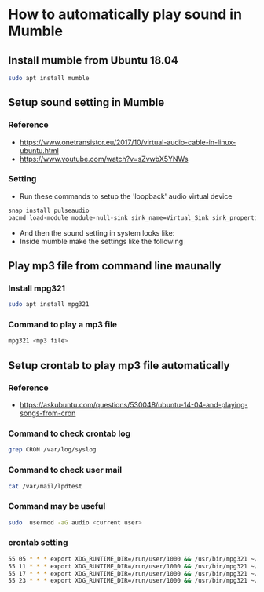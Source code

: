 # How to automatically play sound in Mumble

## Install mumble from Ubuntu 18.04
```bash
sudo apt install mumble
```

## Setup sound setting in Mumble
### Reference
  * https://www.onetransistor.eu/2017/10/virtual-audio-cable-in-linux-ubuntu.html
  * https://www.youtube.com/watch?v=sZvwbX5YNWs
  
### Setting
  * Run these commands to setup the 'loopback' audio virtual device
  ```bash
  snap install pulseaudio
  pacmd load-module module-null-sink sink_name=Virtual_Sink sink_properties=device.description=Virtual_Sink
  ```
  * And then the sound setting in system looks like:
  * Inside mumble make the settings like the following

## Play mp3 file from command line maunally
### Install mpg321
```bash
sudo apt install mpg321
```
### Command to play a mp3 file
```bash
mpg321 <mp3 file>
```

## Setup crontab to play mp3 file automatically
### Reference
  * https://askubuntu.com/questions/530048/ubuntu-14-04-and-playing-songs-from-cron

### Command to check crontab log
```bash
grep CRON /var/log/syslog
```
### Command to check user mail
```bash
cat /var/mail/lpdtest
```
### Command may be useful
```bash
sudo  usermod -aG audio <current user>
```
### crontab setting
```bash
55 05 * * * export XDG_RUNTIME_DIR=/run/user/1000 && /usr/bin/mpg321 ~/Music/fzn15.mp3
55 11 * * * export XDG_RUNTIME_DIR=/run/user/1000 && /usr/bin/mpg321 ~/Music/fzn15.mp3
55 17 * * * export XDG_RUNTIME_DIR=/run/user/1000 && /usr/bin/mpg321 ~/Music/fzn15.mp3
55 23 * * * export XDG_RUNTIME_DIR=/run/user/1000 && /usr/bin/mpg321 ~/Music/fzn15.mp3
```

